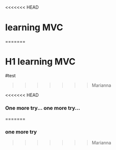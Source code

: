 <<<<<<< HEAD
# learning MVC


=======
# H1 learning MVC


#test
>>>>>>> Marianna








<<<<<<< HEAD










### One more try... one more try...
=======
### one more try



>>>>>>> Marianna
